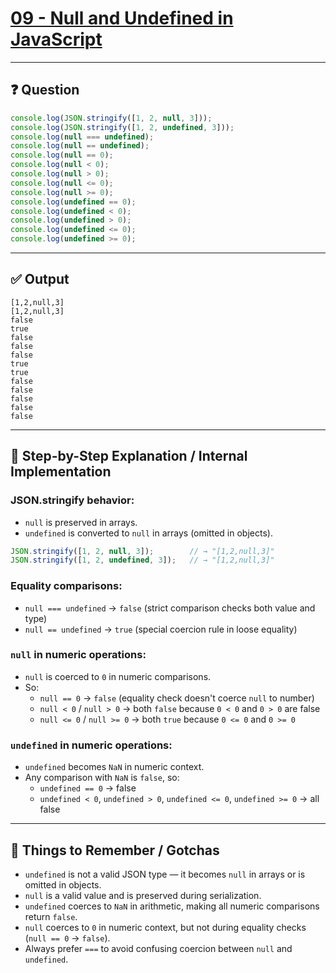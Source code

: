 # [09 - Null and Undefined in JavaScript](https://bigfrontend.dev/quiz/null-and-undefined)

---

## ❓ Question

```js
console.log(JSON.stringify([1, 2, null, 3]));
console.log(JSON.stringify([1, 2, undefined, 3]));
console.log(null === undefined);
console.log(null == undefined);
console.log(null == 0);
console.log(null < 0);
console.log(null > 0);
console.log(null <= 0);
console.log(null >= 0);
console.log(undefined == 0);
console.log(undefined < 0);
console.log(undefined > 0);
console.log(undefined <= 0);
console.log(undefined >= 0);
```

---

## ✅ Output

```
[1,2,null,3]
[1,2,null,3]
false
true
false
false
false
true
true
false
false
false
false
false
```

---

## 🧠 Step-by-Step Explanation / Internal Implementation

### JSON.stringify behavior:

- `null` is preserved in arrays.
- `undefined` is converted to `null` in arrays (omitted in objects).

```js
JSON.stringify([1, 2, null, 3]);        // → "[1,2,null,3]"
JSON.stringify([1, 2, undefined, 3]);   // → "[1,2,null,3]"
```

### Equality comparisons:

- `null === undefined` → `false` (strict comparison checks both value and type)
- `null == undefined` → `true` (special coercion rule in loose equality)

### `null` in numeric operations:

- `null` is coerced to `0` in numeric comparisons.
- So:
  - `null == 0` → `false` (equality check doesn't coerce `null` to number)
  - `null < 0` / `null > 0` → both `false` because `0 < 0` and `0 > 0` are false
  - `null <= 0` / `null >= 0` → both `true` because `0 <= 0` and `0 >= 0`

### `undefined` in numeric operations:

- `undefined` becomes `NaN` in numeric context.
- Any comparison with `NaN` is `false`, so:
  - `undefined == 0` → false
  - `undefined < 0`, `undefined > 0`, `undefined <= 0`, `undefined >= 0` → all false

---

## 📌 Things to Remember / Gotchas

- `undefined` is not a valid JSON type — it becomes `null` in arrays or is omitted in objects.
- `null` is a valid value and is preserved during serialization.
- `undefined` coerces to `NaN` in arithmetic, making all numeric comparisons return `false`.
- `null` coerces to `0` in numeric context, but not during equality checks (`null == 0` → `false`).
- Always prefer `===` to avoid confusing coercion between `null` and `undefined`.